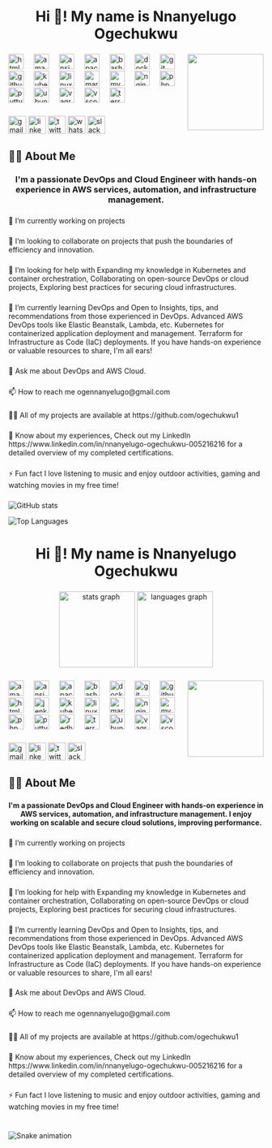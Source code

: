 <h1 align="center">Hi 👋! My name is Nnanyelugo Ogechukwu</h1>

###

<img align="right" height="150" src="https://i.imgflip.com/65efzo.gif"  />

###

<div align="left">
  <img src="https://cdn.jsdelivr.net/gh/devicons/devicon/icons/html5/html5-original.svg" height="30" alt="html5 logo"  />
  <img width="12" />
  <img src="https://cdn.jsdelivr.net/gh/devicons/devicon/icons/amazonwebservices/amazonwebservices-line-wordmark.svg" height="30" alt="amazonwebservices logo"  />
  <img width="12" />
  <img src="https://cdn.jsdelivr.net/gh/devicons/devicon/icons/ansible/ansible-original.svg" height="30" alt="ansible logo"  />
  <img width="12" />
  <img src="https://cdn.jsdelivr.net/gh/devicons/devicon/icons/apache/apache-original.svg" height="30" alt="apache logo"  />
  <img width="12" />
  <img src="https://cdn.jsdelivr.net/gh/devicons/devicon/icons/bash/bash-original.svg" height="30" alt="bash logo"  />
  <img width="12" />
  <img src="https://cdn.jsdelivr.net/gh/devicons/devicon/icons/docker/docker-original.svg" height="30" alt="docker logo"  />
  <img width="12" />
  <img src="https://cdn.jsdelivr.net/gh/devicons/devicon/icons/git/git-original.svg" height="30" alt="git logo"  />
  <img width="12" />
  <img src="https://cdn.jsdelivr.net/gh/devicons/devicon/icons/github/github-original.svg" height="30" alt="github logo"  />
  <img width="12" />
  <img src="https://cdn.jsdelivr.net/gh/devicons/devicon/icons/kubernetes/kubernetes-plain.svg" height="30" alt="kubernetes logo"  />
  <img width="12" />
  <img src="https://cdn.jsdelivr.net/gh/devicons/devicon/icons/linux/linux-original.svg" height="30" alt="linux logo"  />
  <img width="12" />
  <img src="https://cdn.jsdelivr.net/gh/devicons/devicon/icons/markdown/markdown-original.svg" height="30" alt="markdown logo"  />
  <img width="12" />
  <img src="https://cdn.jsdelivr.net/gh/devicons/devicon/icons/mysql/mysql-original.svg" height="30" alt="mysql logo"  />
  <img width="12" />
  <img src="https://cdn.jsdelivr.net/gh/devicons/devicon/icons/nginx/nginx-original.svg" height="30" alt="nginx logo"  />
  <img width="12" />
  <img src="https://cdn.jsdelivr.net/gh/devicons/devicon/icons/php/php-original.svg" height="30" alt="php logo"  />
  <img width="12" />
  <img src="https://cdn.jsdelivr.net/gh/devicons/devicon/icons/putty/putty-original.svg" height="30" alt="putty logo"  />
  <img width="12" />
  <img src="https://cdn.jsdelivr.net/gh/devicons/devicon/icons/ubuntu/ubuntu-plain.svg" height="30" alt="ubuntu logo"  />
  <img width="12" />
  <img src="https://cdn.jsdelivr.net/gh/devicons/devicon/icons/vagrant/vagrant-original.svg" height="30" alt="vagrant logo"  />
  <img width="12" />
  <img src="https://cdn.jsdelivr.net/gh/devicons/devicon/icons/vscode/vscode-original.svg" height="30" alt="vscode logo"  />
  <img width="12" />
  <img src="https://cdn.jsdelivr.net/gh/devicons/devicon/icons/terraform/terraform-original.svg" height="30" alt="terraform logo"  />
</div>

###

<div align="left">
  <img src="https://img.shields.io/static/v1?message=Gmail&logo=gmail&label=&color=D14836&logoColor=white&labelColor=&style=for-the-badge" height="35" alt="gmail logo"  />
  <img src="https://img.shields.io/static/v1?message=LinkedIn&logo=linkedin&label=&color=0077B5&logoColor=white&labelColor=&style=for-the-badge" height="35" alt="linkedin logo"  />
  <img src="https://img.shields.io/static/v1?message=Twitter&logo=twitter&label=&color=1DA1F2&logoColor=white&labelColor=&style=for-the-badge" height="35" alt="twitter logo"  />
  <img src="https://img.shields.io/static/v1?message=Whatsapp&logo=whatsapp&label=&color=25D366&logoColor=white&labelColor=&style=for-the-badge" height="35" alt="whatsapp logo"  />
  <img src="https://img.shields.io/static/v1?message=Slack&logo=slack&label=&color=4A154B&logoColor=white&labelColor=&style=for-the-badge" height="35" alt="slack logo"  />
</div>

###

<h2 align="left">👩‍💻  About Me</h2>

###

<h3 align="center">I'm a passionate DevOps and Cloud Engineer with hands-on experience in AWS services, automation, and infrastructure management.</h3>

###

<p align="left">🔭 I’m currently working on projects</p>

###

<p align="left">👯 I’m looking to collaborate on projects that push the boundaries of efficiency and innovation.</p>

###

<p align="left">🤝 I’m looking for help with Expanding my knowledge in Kubernetes and container orchestration, Collaborating on open-source DevOps or cloud projects, Exploring best practices for securing cloud infrastructures.</p>

###

<p align="left">🌱 I’m currently learning DevOps and Open to Insights, tips, and recommendations from those experienced in DevOps. Advanced AWS DevOps tools like Elastic Beanstalk, Lambda, etc. Kubernetes for containerized application deployment and management. Terraform for Infrastructure as Code (IaC) deployments. If you have hands-on experience or valuable resources to share, I'm all ears!</p>

###

<p align="left">💬 Ask me about DevOps and AWS Cloud.</p>

###

<p align="left">📫 How to reach me ogennanyelugo@gmail.com</p>

###

<p align="left">👨‍💻 All of my projects are available at https://github.com/ogechukwu1</p>

###

<p align="left">📄 Know about my experiences, Check out my LinkedIn https://www.linkedin.com/in/nnanyelugo-ogechukwu-005216216 for a detailed overview of my completed certifications.</p>

###

<p align="left">⚡ Fun fact I love listening to music and enjoy outdoor activities, gaming and watching movies in my free time!</p>

###

![GitHub stats](https://github-readme-stats.vercel.app/api?username=ogechukwu1&hide_title=false&hide_rank=false&show_icons=true&include_all_commits=true&count_private=true&theme=dracula&hide_border=false)

![Top Languages](https://github-readme-stats.vercel.app/api/top-langs?username=ogechukwu1&layout=compact&langs_count=5&theme=dracula&hide_border=false)
















































<h1 align="center">Hi 👋! My name is Nnanyelugo Ogechukwu</h1>


###

<div align="center">
 <img src="https://github-readme-stats.vercel.app/api?username=ogechukwu1&cache_seconds=86400&hide_title=false&hide_rank=false&show_icons=true&include_all_commits=true&count_private=true&theme=dracula&hide_border=false" height="150" alt="stats graph" />

  <img src="https://github-readme-stats.vercel.app/api/top-langs?username=ogechukwu1&locale=en&hide_title=false&layout=compact&card_width=320&langs_count=5&theme=dracula&hide_border=false" height="150" alt="languages graph"  />
</div>

###

<img align="right" height="150" src="https://i.imgflip.com/65efzo.gif"  />

###

<div align="left">
  <img src="https://cdn.jsdelivr.net/gh/devicons/devicon/icons/amazonwebservices/amazonwebservices-line-wordmark.svg" height="30" alt="amazonwebservices logo"  />
  <img width="12" />
  <img src="https://cdn.jsdelivr.net/gh/devicons/devicon/icons/ansible/ansible-original.svg" height="30" alt="ansible logo"  />
  <img width="12" />
  <img src="https://cdn.jsdelivr.net/gh/devicons/devicon/icons/apache/apache-original.svg" height="30" alt="apache logo"  />
  <img width="12" />
  <img src="https://cdn.jsdelivr.net/gh/devicons/devicon/icons/bash/bash-original.svg" height="30" alt="bash logo"  />
  <img width="12" />
  <img src="https://cdn.jsdelivr.net/gh/devicons/devicon/icons/docker/docker-original.svg" height="30" alt="docker logo"  />
  <img width="12" />
  <img src="https://cdn.jsdelivr.net/gh/devicons/devicon/icons/git/git-original.svg" height="30" alt="git logo"  />
  <img width="12" />
  <img src="https://cdn.jsdelivr.net/gh/devicons/devicon/icons/github/github-original.svg" height="30" alt="github logo"  />
  <img width="12" />
  <img src="https://cdn.jsdelivr.net/gh/devicons/devicon/icons/html5/html5-original.svg" height="30" alt="html5 logo"  />
  <img width="12" />
  <img src="https://cdn.jsdelivr.net/gh/devicons/devicon/icons/jenkins/jenkins-line.svg" height="30" alt="jenkins logo"  />
  <img width="12" />
  <img src="https://cdn.jsdelivr.net/gh/devicons/devicon/icons/kubernetes/kubernetes-plain.svg" height="30" alt="kubernetes logo"  />
  <img width="12" />
  <img src="https://cdn.jsdelivr.net/gh/devicons/devicon/icons/linux/linux-original.svg" height="30" alt="linux logo"  />
  <img width="12" />
  <img src="https://cdn.jsdelivr.net/gh/devicons/devicon/icons/markdown/markdown-original.svg" height="30" alt="markdown logo"  />
  <img width="12" />
  <img src="https://cdn.jsdelivr.net/gh/devicons/devicon/icons/nginx/nginx-original.svg" height="30" alt="nginx logo"  />
  <img width="12" />
  <img src="https://cdn.jsdelivr.net/gh/devicons/devicon/icons/mysql/mysql-original.svg" height="30" alt="mysql logo"  />
  <img width="12" />
  <img src="https://cdn.jsdelivr.net/gh/devicons/devicon/icons/php/php-original.svg" height="30" alt="php logo"  />
  <img width="12" />
  <img src="https://cdn.jsdelivr.net/gh/devicons/devicon/icons/putty/putty-original.svg" height="30" alt="putty logo"  />
  <img width="12" />
  <img src="https://cdn.jsdelivr.net/gh/devicons/devicon/icons/redhat/redhat-original.svg" height="30" alt="redhat logo"  />
  <img width="12" />
  <img src="https://cdn.jsdelivr.net/gh/devicons/devicon/icons/terraform/terraform-original.svg" height="30" alt="terraform logo"  />
  <img width="12" />
  <img src="https://cdn.jsdelivr.net/gh/devicons/devicon/icons/ubuntu/ubuntu-plain.svg" height="30" alt="ubuntu logo"  />
  <img width="12" />
  <img src="https://cdn.jsdelivr.net/gh/devicons/devicon/icons/vagrant/vagrant-original.svg" height="30" alt="vagrant logo"  />
  <img width="12" />
  <img src="https://cdn.jsdelivr.net/gh/devicons/devicon/icons/vscode/vscode-original.svg" height="30" alt="vscode logo"  />
</div>

###

<div align="left">
  <img src="https://img.shields.io/static/v1?message=Gmail&logo=gmail&label=&color=D14836&logoColor=white&labelColor=&style=for-the-badge" height="35" alt="gmail logo"  />
  <img src="https://img.shields.io/static/v1?message=LinkedIn&logo=linkedin&label=&color=0077B5&logoColor=white&labelColor=&style=for-the-badge" height="35" alt="linkedin logo"  />

  <img src="https://img.shields.io/static/v1?message=Twitter&logo=twitter&label=&color=1DA1F2&logoColor=white&labelColor=&style=for-the-badge" height="35" alt="twitter logo"  />
  <img src="https://img.shields.io/static/v1?message=Slack&logo=slack&label=&color=4A154B&logoColor=white&labelColor=&style=for-the-badge" height="35" alt="slack logo"  />
</div>

###

<h2 align="left">👩‍💻  About Me</h2>

###

<h4 align="center">I'm a passionate DevOps and Cloud Engineer with hands-on experience in AWS services, automation, and infrastructure management. I enjoy working on scalable and secure cloud solutions, improving performance.</h4>

###

<p align="left">🔭 I’m currently working on projects</p>

###

<p align="left">👯 I’m looking to collaborate on projects that push the boundaries of efficiency and innovation.</p>

###

<p align="left">🤝 I’m looking for help with Expanding my knowledge in Kubernetes and container orchestration, Collaborating on open-source DevOps or cloud projects, Exploring best practices for securing cloud infrastructures.</p>

###

<p align="left">🌱 I’m currently learning DevOps and Open to Insights, tips, and recommendations from those experienced in DevOps. Advanced AWS DevOps tools like Elastic Beanstalk, Lambda, etc. Kubernetes for containerized application deployment and management. Terraform for Infrastructure as Code (IaC) deployments. If you have hands-on experience or valuable resources to share, I'm all ears!</p>

###

<p align="left">💬 Ask me about DevOps and AWS Cloud.</p>

###

<p align="left">📫 How to reach me ogennanyelugo@gmail.com</p>

###

<p align="left">👨‍💻 All of my projects are available at https://github.com/ogechukwu1</p>

###

<p align="left">📄 Know about my experiences, Check out my LinkedIn https://www.linkedin.com/in/nnanyelugo-ogechukwu-005216216 for a detailed overview of my completed certifications.</p>

###

<p align="left">⚡ Fun fact I love listening to music and enjoy outdoor activities, gaming and watching movies in my free time!</p>

###


<br clear="both"> <img src="https://raw.githubusercontent.com/ogechukwu1/ogechukwu1/output/snake.svg" alt="Snake animation" />


























